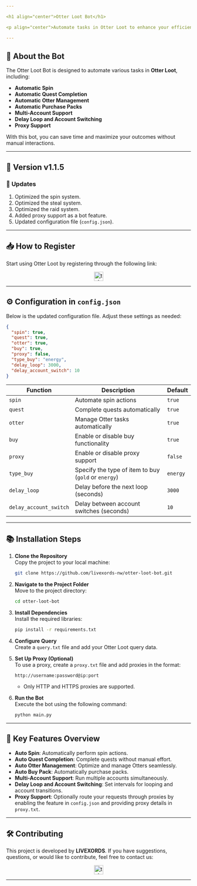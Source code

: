 ```yaml
---

<h1 align="center">Otter Loot Bot</h1>

<p align="center">Automate tasks in Otter Loot to enhance your efficiency and maximize your results!</p>

---
```


## 🚀 **About the Bot**

The Otter Loot Bot is designed to automate various tasks in **Otter Loot**, including:

- **Automatic Spin**
- **Automatic Quest Completion**
- **Automatic Otter Management**
- **Automatic Purchase Packs**
- **Multi-Account Support**
- **Delay Loop and Account Switching**
- **Proxy Support**

With this bot, you can save time and maximize your outcomes without manual interactions.

---

## 🌟 **Version v1.1.5**

### 🔄 **Updates**

1. Optimized the spin system.
2. Optimized the steal system.
3. Optimized the raid system.
4. Added proxy support as a bot feature.
5. Updated configuration file (`config.json`).

---

## 📥 **How to Register**

Start using Otter Loot by registering through the following link:

<div align="center">
  <a href="https://t.me/otterlootbot?start=ref_6777e44f0fcc137ad0987ea9" target="_blank">
    <img src="https://img.shields.io/static/v1?message=OtterLoot&logo=telegram&label=&color=2CA5E0&logoColor=white&labelColor=&style=for-the-badge" height="25" alt="telegram logo" />
  </a>
</div>

---

## ⚙️ **Configuration in `config.json`**

Below is the updated configuration file. Adjust these settings as needed:

```json
{
  "spin": true,
  "quest": true,
  "otter": true,
  "buy": true,
  "proxy": false,
  "type_buy": "energy",
  "delay_loop": 3000,
  "delay_account_switch": 10
}
```

| **Function**           | **Description**                                      | **Default** |
| ---------------------- | ---------------------------------------------------- | ----------- |
| `spin`                 | Automate spin actions                                | `true`      |
| `quest`                | Complete quests automatically                        | `true`      |
| `otter`                | Manage Otter tasks automatically                     | `true`      |
| `buy`                  | Enable or disable buy functionality                  | `true`      |
| `proxy`                | Enable or disable proxy support                      | `false`     |
| `type_buy`             | Specify the type of item to buy (`gold` or `energy`) | `energy`    |
| `delay_loop`           | Delay before the next loop (seconds)                 | `3000`      |
| `delay_account_switch` | Delay between account switches (seconds)             | `10`        |

---

## 📚 **Installation Steps**

1. **Clone the Repository**  
   Copy the project to your local machine:

   ```bash
   git clone https://github.com/livexords-nw/otter-loot-bot.git
   ```

2. **Navigate to the Project Folder**  
   Move to the project directory:

   ```bash
   cd otter-loot-bot
   ```

3. **Install Dependencies**  
   Install the required libraries:

   ```bash
   pip install -r requirements.txt
   ```

4. **Configure Query**  
   Create a `query.txt` file and add your Otter Loot query data.

5. **Set Up Proxy (Optional)**  
   To use a proxy, create a `proxy.txt` file and add proxies in the format:

   ```
   http://username:password@ip:port
   ```

   - Only HTTP and HTTPS proxies are supported.

6. **Run the Bot**  
   Execute the bot using the following command:

   ```bash
   python main.py
   ```

---

## 🚀 **Key Features Overview**

- **Auto Spin**: Automatically perform spin actions.
- **Auto Quest Completion**: Complete quests without manual effort.
- **Auto Otter Management**: Optimize and manage Otters seamlessly.
- **Auto Buy Pack**: Automatically purchase packs.
- **Multi-Account Support**: Run multiple accounts simultaneously.
- **Delay Loop and Account Switching**: Set intervals for looping and account transitions.
- **Proxy Support**: Optionally route your requests through proxies by enabling the feature in `config.json` and providing proxy details in `proxy.txt`.

---

## 🛠️ **Contributing**

This project is developed by **LIVEXORDS**. If you have suggestions, questions, or would like to contribute, feel free to contact us:

<div align="center">
  <a href="https://t.me/livexordsscript" target="_blank">
    <img src="https://img.shields.io/static/v1?message=LIVEXORDS&logo=telegram&label=&color=2CA5E0&logoColor=white&labelColor=&style=for-the-badge" height="25" alt="telegram logo" />
  </a>
</div>

---
